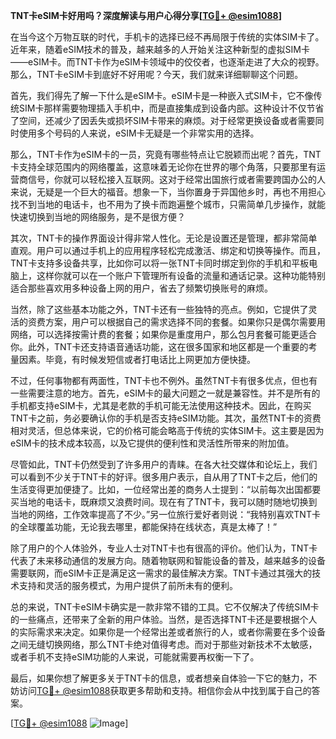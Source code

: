 **TNT卡eSIM卡好用吗？深度解读与用户心得分享[[TG💪+ @esim1088](https://t.me/s/esim1088)]**

在当今这个万物互联的时代，手机卡的选择已经不再局限于传统的实体SIM卡了。近年来，随着eSIM技术的普及，越来越多的人开始关注这种新型的虚拟SIM卡——eSIM卡。而TNT卡作为eSIM卡领域中的佼佼者，也逐渐走进了大众的视野。那么，TNT卡eSIM卡到底好不好用呢？今天，我们就来详细聊聊这个问题。

首先，我们得先了解一下什么是eSIM卡。eSIM卡是一种嵌入式SIM卡，它不像传统SIM卡那样需要物理插入手机中，而是直接集成到设备内部。这种设计不仅节省了空间，还减少了因丢失或损坏SIM卡带来的麻烦。对于经常更换设备或者需要同时使用多个号码的人来说，eSIM卡无疑是一个非常实用的选择。

那么，TNT卡作为eSIM卡的一员，究竟有哪些特点让它脱颖而出呢？首先，TNT卡支持全球范围内的网络覆盖，这意味着无论你在世界的哪个角落，只要那里有运营商信号，你就可以轻松接入互联网。这对于经常出国旅行或者需要跨国办公的人来说，无疑是一个巨大的福音。想象一下，当你置身于异国他乡时，再也不用担心找不到当地的电话卡，也不用为了换卡而跑遍整个城市，只需简单几步操作，就能快速切换到当地的网络服务，是不是很方便？

其次，TNT卡的操作界面设计得非常人性化。无论是设置还是管理，都非常简单直观。用户可以通过手机上的应用程序轻松完成激活、绑定和切换等操作。而且，TNT卡支持多设备共享，比如你可以将一张TNT卡同时绑定到你的手机和平板电脑上，这样你就可以在一个账户下管理所有设备的流量和通话记录。这种功能特别适合那些喜欢用多种设备上网的用户，省去了频繁切换账号的麻烦。

当然，除了这些基本功能之外，TNT卡还有一些独特的亮点。例如，它提供了灵活的资费方案，用户可以根据自己的需求选择不同的套餐。如果你只是偶尔需要用网络，可以选择按需计费的套餐；如果你是重度用户，那么包月套餐可能更适合你。此外，TNT卡还支持语音通话功能，这在很多国家和地区都是一个重要的考量因素。毕竟，有时候发短信或者打电话比上网更加方便快捷。

不过，任何事物都有两面性，TNT卡也不例外。虽然TNT卡有很多优点，但也有一些需要注意的地方。首先，eSIM卡的最大问题之一就是兼容性。并不是所有的手机都支持eSIM卡，尤其是老款的手机可能无法使用这种技术。因此，在购买TNT卡之前，务必要确认你的手机是否支持eSIM功能。其次，虽然TNT卡的资费相对灵活，但总体来说，它的价格可能会略高于传统的实体SIM卡。这主要是因为eSIM卡的技术成本较高，以及它提供的便利性和灵活性所带来的附加值。

尽管如此，TNT卡仍然受到了许多用户的青睐。在各大社交媒体和论坛上，我们可以看到不少关于TNT卡的好评。很多用户表示，自从用了TNT卡之后，他们的生活变得更加便捷了。比如，一位经常出差的商务人士提到：“以前每次出国都要买当地的电话卡，既麻烦又浪费时间。现在有了TNT卡，我可以随时随地切换到当地的网络，工作效率提高了不少。”另一位旅行爱好者则说：“我特别喜欢TNT卡的全球覆盖功能，无论我去哪里，都能保持在线状态，真是太棒了！”

除了用户的个人体验外，专业人士对TNT卡也有很高的评价。他们认为，TNT卡代表了未来移动通信的发展方向。随着物联网和智能设备的普及，越来越多的设备需要联网，而eSIM卡正是满足这一需求的最佳解决方案。TNT卡通过其强大的技术支持和灵活的服务模式，为用户提供了前所未有的便利。

总的来说，TNT卡eSIM卡确实是一款非常不错的工具。它不仅解决了传统SIM卡的一些痛点，还带来了全新的用户体验。当然，是否选择TNT卡还是要根据个人的实际需求来决定。如果你是一个经常出差或者旅行的人，或者你需要在多个设备之间无缝切换网络，那么TNT卡绝对值得考虑。而对于那些对新技术不太敏感，或者手机不支持eSIM功能的人来说，可能就需要再权衡一下了。

最后，如果你想了解更多关于TNT卡的信息，或者想亲自体验一下它的魅力，不妨访问[TG💪+ @esim1088](https://t.me/s/esim1088)获取更多帮助和支持。相信你会从中找到属于自己的答案。

[[TG💪+ @esim1088](https://t.me/s/esim1088) ![Image](https://i.postimg.cc/4NQfJmqS/Snipaste-2025-05-13-00-14-12.png)]